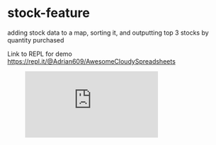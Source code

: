 # stock-feature
adding stock data to a map, sorting it, and outputting top 3 stocks by quantity purchased 

Link to REPL for demo
https://repl.it/@Adrian609/AwesomeCloudySpreadsheets

<figure class="video_container">
 
<iframe src="https://repl.it/@Adrian609/AwesomeCloudySpreadsheets?lite=true" frameborder="0" allowfullscreen="true">
</iframe>
</figure>
